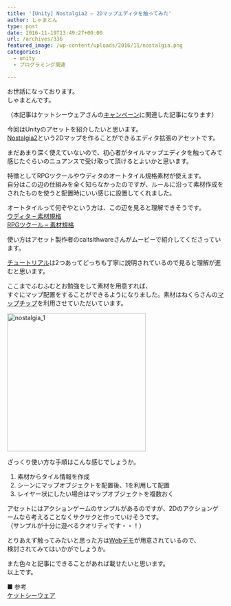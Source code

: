 ```yaml
---
title: '[Unity] Nostalgia2 – 2Dマップエディタを触ってみた'
author: しゃまとん
type: post
date: 2016-11-19T13:49:27+00:00
url: /archives/336
featured_image: /wp-content/uploads/2016/11/nostalgia.png
categories:
  - unity
  - プログラミング関連

---
```

お世話になっております。  
しゃまとんです。

（本記事はケットシーウェアさんの[キャンペーン][1]に関連した記事になります）

今回はUnityのアセットを紹介したいと思います。  
[Nostalgia2][2]という2Dマップを作ることができるエディタ拡張のアセットです。

まだあまり深く使えていないので、初心者がタイルマップエディタを触ってみて感じたぐらいのニュアンスで受け取って頂けるとよいかと思います。



特徴としてRPGツクールやウディタのオートタイル規格素材が使えます。  
自分はこの辺の仕組みを全く知らなかったのですが、ルールに沿って素材作成をされたものを使うと配置時にいい感じに設置してくれました。

オートタイルって何ぞやという方は、この辺を見ると理解できそうです。  
[ウディタ &#8211; 素材規格][3]  
[RPGツクール &#8211; 素材規格][4]

使い方はアセット製作者のcaitsithwareさんがムービーで紹介してくださっています。



[チュートリアル][5]は2つあってどっちも丁寧に説明されているので見ると理解が進むと思います。

ここまでふむふむとお勉強をして素材を用意すれば、  
すぐにマップ配置をすることができるようになりました。素材はねくらさんの[マップチップ][6]を利用させていただいています。

[<img src="https://shamaton.orz.hm/blog/wp-content/uploads/2016/11/nostalgia_1.gif" alt="nostalgia_1" width="322" height="321" class="aligncenter size-full wp-image-337" />][7]

ざっくり使い方な手順はこんな感じでしょうか。

  1. 素材からタイル情報を作成
  2. シーンにマップオブジェクトを配置後、1を利用して配置
  3. レイヤー状にしたい場合はマップオブジェクトを複数おく

アセットにはアクションゲームのサンプルがあるのですが、2Dのアクションゲームなら考えることなくサクサクと作っていけそうです。  
（サンプルが十分に遊べるクオリティです・・！）

とりあえず触ってみたいと思った方は[Webデモ][8]が用意されているので、  
検討されてみてはいかがでしょうか。

また色々と記事にできることがあれば載せたいと思います。  
以上です。

■ 参考  
[ケットシーウェア][9]

&nbsp;

 [1]: http://caitsithware.com/wordpress/archives/1989
 [2]: https://www.assetstore.unity3d.com/#!/content/70610?aid=1100lGtC
 [3]: http://www.silversecond.com/WolfRPGEditor/Help/06material.html
 [4]: https://tkool.jp/products/rpgvx/material
 [5]: http://caitsithware.com/wordpress/assetstore/nostalgia/tutorial
 [6]: http://nekuramap.blog.fc2.com/blog-entry-2.html
 [7]: https://shamaton.orz.hm/blog/wp-content/uploads/2016/11/nostalgia_1.gif
 [8]: http://caitsithware.com/wordpress/assetstore/nostalgia/demo
 [9]: http://caitsithware.com/wordpress/